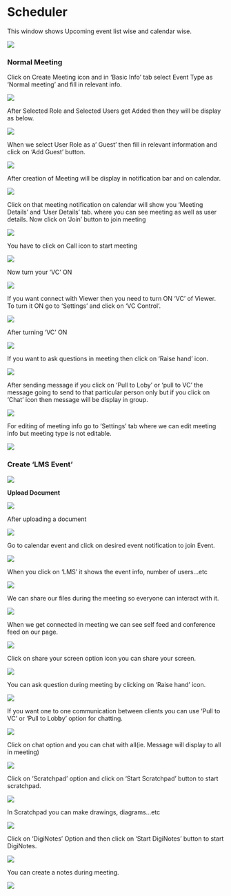 # Scheduler

This window shows Upcoming event list wise and calendar wise.

![](../.gitbook/assets/image%20%28178%29.png)

###  **Normal Meeting**

Click on Create Meeting icon and in ‘Basic Info’ tab select Event Type as ‘Normal meeting’ and fill in relevant info.

![](../.gitbook/assets/image%20%28207%29.png)

After Selected Role and Selected Users get Added then they will be display as below.

![](../.gitbook/assets/image%20%28294%29.png)

When we select User Role as a’ Guest’ then fill in relevant information and click on ‘Add Guest’ button.

![](../.gitbook/assets/image%20%28174%29.png)

After creation of Meeting will be display in notification bar and on calendar.

![](../.gitbook/assets/image%20%28129%29.png)

Click on that meeting notification on calendar will show you ‘Meeting Details’ and ‘User Details’ tab. where you can see meeting as well as user details. Now click on ‘Join’ button to join meeting

![](../.gitbook/assets/image%20%28140%29.png)

You have to click on Call icon to start meeting

![](../.gitbook/assets/image%20%28165%29.png)

Now turn your ‘VC’ ON

![](../.gitbook/assets/image%20%28115%29.png)

If you want connect with Viewer then you need to turn ON ‘VC’ of Viewer. To turn it ON go to ‘Settings’ and click on ‘VC Control’.

![](../.gitbook/assets/image%20%28222%29.png)

After turning ‘VC’ ON

![](../.gitbook/assets/image%20%28118%29.png)

If you want to ask questions in meeting then click on ‘Raise hand’ icon.

![](../.gitbook/assets/image%20%28246%29.png)

After sending message if you click on ‘Pull to Loby’ or ‘pull to VC’ the message going to send to that particular person only but if you click on ‘Chat’ icon then message will be display in group.

![](../.gitbook/assets/image%20%28192%29.png)

For editing of meeting info go to ‘Settings’ tab where we can edit meeting info but meeting type is not editable.

![](../.gitbook/assets/image%20%2885%29.png)

###  **Create ‘LMS Event’**

![](../.gitbook/assets/image%20%28136%29.png)

 **Upload Document**

![](../.gitbook/assets/image%20%28232%29.png)

After uploading a document

![](../.gitbook/assets/image%20%28112%29.png)

Go to calendar event and click on desired event notification to join Event.

![](../.gitbook/assets/image%20%2876%29.png)

When you click on ‘LMS’ it shows the event info, number of users…etc

![](../.gitbook/assets/image%20%287%29.png)

We can share our files during the meeting so everyone can interact with it.

![](../.gitbook/assets/image%20%28298%29.png)

When we get connected in meeting we can see self feed and conference feed on our page.

![](../.gitbook/assets/image%20%28184%29.png)

Click on share your screen option icon you can share your screen.

![](../.gitbook/assets/image%20%28242%29.png)

You can ask question during meeting by clicking on ‘Raise hand’ icon.

![](../.gitbook/assets/image%20%28132%29.png)

If you want one to one communication between clients you can use ‘Pull to VC’ or ‘Pull to Lob**b**y’ option for chatting.

![](../.gitbook/assets/image%20%28292%29.png)

Click on chat option and you can chat with all\(ie. Message will display to all in meeting\)

![](../.gitbook/assets/image%20%28251%29.png)

Click on ‘Scratchpad’ option and click on ‘Start Scratchpad’ button to start scratchpad.

![](../.gitbook/assets/image%20%2879%29.png)

In Scratchpad you can make drawings, diagrams…etc

![](../.gitbook/assets/image%20%2867%29.png)

Click on ‘DigiNotes’ Option and then click on ‘Start DigiNotes’ button to start DigiNotes.

![](../.gitbook/assets/image%20%28104%29.png)

You can create a notes during meeting.

![](../.gitbook/assets/image%20%28269%29.png)



